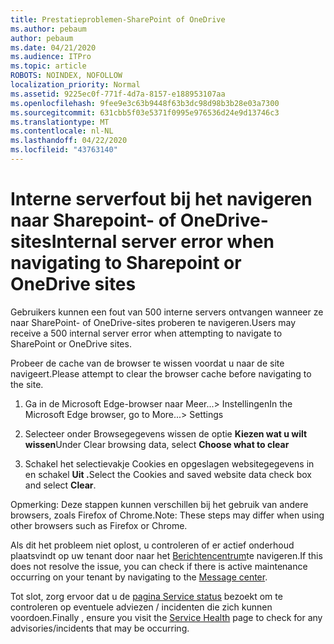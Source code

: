 ```yaml
---
title: Prestatieproblemen-SharePoint of OneDrive
ms.author: pebaum
author: pebaum
ms.date: 04/21/2020
ms.audience: ITPro
ms.topic: article
ROBOTS: NOINDEX, NOFOLLOW
localization_priority: Normal
ms.assetid: 9225ec0f-771f-4d7a-8157-e188953107aa
ms.openlocfilehash: 9fee9e3c63b9448f63b3dc98d98b3b28e03a7300
ms.sourcegitcommit: 631cbb5f03e5371f0995e976536d24e9d13746c3
ms.translationtype: MT
ms.contentlocale: nl-NL
ms.lasthandoff: 04/22/2020
ms.locfileid: "43763140"
---
```

# <a name="internal-server-error-when-navigating-to-sharepoint-or-onedrive-sites"></a><span data-ttu-id="4320f-102">Interne serverfout bij het navigeren naar Sharepoint- of OneDrive-sites</span><span class="sxs-lookup"><span data-stu-id="4320f-102">Internal server error when navigating to Sharepoint or OneDrive sites</span></span>

<span data-ttu-id="4320f-103">Gebruikers kunnen een fout van 500 interne servers ontvangen wanneer ze naar SharePoint- of OneDrive-sites proberen te navigeren.</span><span class="sxs-lookup"><span data-stu-id="4320f-103">Users may receive a 500 internal server error when attempting to navigate to SharePoint or OneDrive sites.</span></span> 

<span data-ttu-id="4320f-104">Probeer de cache van de browser te wissen voordat u naar de site navigeert.</span><span class="sxs-lookup"><span data-stu-id="4320f-104">Please attempt to clear the browser cache before navigating to the site.</span></span>


1. <span data-ttu-id="4320f-105">Ga in de Microsoft Edge-browser naar Meer...> Instellingen</span><span class="sxs-lookup"><span data-stu-id="4320f-105">In the Microsoft Edge browser, go to More...> Settings</span></span>

2. <span data-ttu-id="4320f-106">Selecteer onder Browsegegevens wissen de optie **Kiezen wat u wilt wissen**</span><span class="sxs-lookup"><span data-stu-id="4320f-106">Under Clear browsing data, select **Choose what to clear**</span></span>

3. <span data-ttu-id="4320f-107">Schakel het selectievakje Cookies en opgeslagen websitegegevens in en schakel **Uit .**</span><span class="sxs-lookup"><span data-stu-id="4320f-107">Select the Cookies and saved website data check box and select **Clear**.</span></span>

<span data-ttu-id="4320f-108">Opmerking: Deze stappen kunnen verschillen bij het gebruik van andere browsers, zoals Firefox of Chrome.</span><span class="sxs-lookup"><span data-stu-id="4320f-108">Note: These steps may differ when using other browsers such as Firefox or Chrome.</span></span>

<span data-ttu-id="4320f-109">Als dit het probleem niet oplost, u controleren of er actief onderhoud plaatsvindt op uw tenant door naar het [Berichtencentrum](https://portal.office.com/adminportal/home#/MessageCenter)te navigeren.</span><span class="sxs-lookup"><span data-stu-id="4320f-109">If this does not resolve the issue, you can check if there is active maintenance occurring on your tenant by navigating to the [Message center](https://portal.office.com/adminportal/home#/MessageCenter).</span></span>

<span data-ttu-id="4320f-110">Tot slot, zorg ervoor dat u de [pagina Service status](https://portal.office.com/adminportal/home#/servicehealth) bezoekt om te controleren op eventuele adviezen / incidenten die zich kunnen voordoen.</span><span class="sxs-lookup"><span data-stu-id="4320f-110">Finally , ensure you visit the [Service Health](https://portal.office.com/adminportal/home#/servicehealth) page to check for any advisories/incidents that may be occurring.</span></span>

